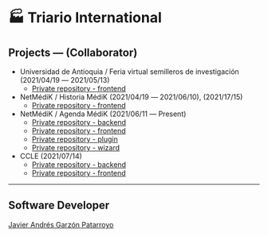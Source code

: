 # :factory: Triario International

## Projects ― (Collaborator)
* Universidad de Antioquia / Feria virtual semilleros de investigación (2021/04/19 ― 2021/05/13)
  - [Private repository - frontend](https://github.com/mauroavargas/udea_app)
* NetMédiK / Historia MédiK (2021/04/19 ― 2021/06/10), (2021/17/15)
  - [Private repository - frontend](https://github.com/nmksoftware/netmedik_v2_app)
* NetMédiK / Agenda MédiK (2021/06/11 ― Present)
  - [Private repository - backend](https://github.com/nmksoftware/agendamedik-api)
  - [Private repository - frontend](https://github.com/nmksoftware/agendamedik-app)
  - [Private repository - plugin](https://github.com/nmksoftware/agendamedik-pluginTwilio)
  - [Private repository - wizard](https://github.com/nmksoftware/agendamedik-wizard)
* CCLE (2021/07/14)
  - [Private repository - backend](https://github.com/nmkdarango/conectandonos_api)
  - [Private repository - frontend](https://github.com/nmkdarango/conectandonos_app_v2)
- - -
## Software Developer
[Javier Andrés Garzón Patarroyo](https://www.javierandresgp.com)
